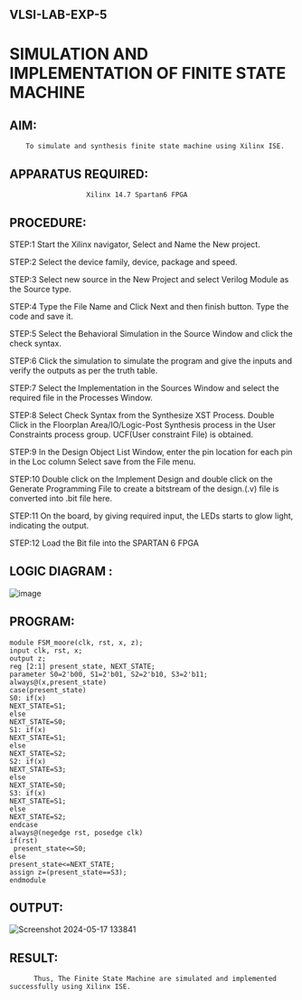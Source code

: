 ## VLSI-LAB-EXP-5
# SIMULATION AND IMPLEMENTATION OF FINITE STATE MACHINE

## AIM: 
        To simulate and synthesis finite state machine using Xilinx ISE.

## APPARATUS REQUIRED: 
                       Xilinx 14.7 Spartan6 FPGA

## PROCEDURE:
STEP:1 Start the Xilinx navigator, Select and Name the New project.

STEP:2 Select the device family, device, package and speed.

STEP:3 Select new source in the New Project and select Verilog Module as the Source type. 

STEP:4 Type the File Name and Click Next and then finish button. Type the code and save it.

STEP:5 Select the Behavioral Simulation in the Source Window and click the check syntax.

STEP:6 Click the simulation to simulate the program and give the inputs and verify the outputs as per the truth table. 

STEP:7 Select the Implementation in the Sources Window and select the required file in the Processes Window.

STEP:8 Select Check Syntax from the Synthesize XST Process. Double Click in the Floorplan Area/IO/Logic-Post Synthesis process in the User Constraints process group. 
       UCF(User constraint File) is obtained. 
       
STEP:9 In the Design Object List Window, enter the pin location for each pin in the Loc column Select save from the File menu. 

STEP:10 Double click on the Implement Design and double click on the Generate Programming File to create a bitstream of the design.(.v) file is converted into .bit 
        file here. 
        
STEP:11 On the board, by giving required input, the LEDs starts to glow light, indicating the output.

STEP:12 Load the Bit file into the SPARTAN 6 FPGA


## LOGIC DIAGRAM :

![image](https://github.com/navaneethans/VLSI-LAB-EXP-5/assets/6987778/34ec5d63-2b3b-4511-81ef-99f4572d5869)


## PROGRAM:
```
module FSM_moore(clk, rst, x, z);
input clk, rst, x;
output z;
reg [2:1] present_state, NEXT_STATE; 
parameter S0=2'b00, S1=2'b01, S2=2'b10, S3=2'b11;
always@(x,present_state)
case(present_state)
S0:	if(x)
NEXT_STATE=S1;
else
NEXT_STATE=S0;
S1:	if(x)
NEXT_STATE=S1;
else
NEXT_STATE=S2;
S2:	if(x)
NEXT_STATE=S3;
else
NEXT_STATE=S0;
S3:	if(x)
NEXT_STATE=S1;
else
NEXT_STATE=S2;
endcase
always@(negedge rst, posedge clk)
if(rst)
 present_state<=S0;
else 
present_state<=NEXT_STATE;
assign z=(present_state==S3); 
endmodule
```

## OUTPUT:

![Screenshot 2024-05-17 133841](https://github.com/reshmasundar18/VLSI-LAB-EXP-5/assets/166894571/ec77595d-b635-48ac-ba4b-3430ea4bff8b)


## RESULT:
          Thus, The Finite State Machine are simulated and implemented successfully using Xilinx ISE.



